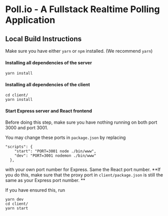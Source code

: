 # Poll.io - A Fullstack Realtime Polling Application

## Local Build Instructions
Make sure you have either `yarn` or `npm` installed. (We recommend `yarn`)

#### Installing all dependencies of the server
```
yarn install
```

#### Installing all dependencies of the client
```
cd client/
yarn install
```

#### Start Express server and React frontend
Before doing this step, make sure you have nothing running on both port 3000 and port 3001.

You may change these ports in `package.json` by replacing
```
"scripts": {
    "start": "PORT=3001 node ./bin/www",
    "dev": "PORT=3001 nodemon ./bin/www"
  },
```
with your own port number for Express. Same the React port number. **If you do this, make sure that the proxy port in `client/package.json` is still the same as your Express port number. **

If you have ensured this, run
```
yarn dev
cd client/
yarn start
```